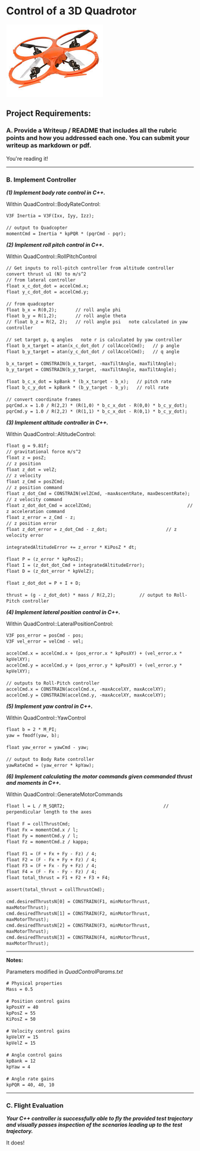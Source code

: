 
# Control of a 3D Quadrotor  
  
  
  ![](./animations/quad.jpg)
  
  
## Project Requirements:  

### A. Provide a Writeup / README that includes all the rubric points and how you addressed each one. You can submit your writeup as markdown or pdf.  

You're reading it!

---
### B. Implement Controller

**_(1) Implement body rate control in C++._**  
  
Within QuadControl::BodyRateControl:
    
    V3F Inertia = V3F(Ixx, Iyy, Izz);

    // output to Quadcopter
    momentCmd = Inertia * kpPQR * (pqrCmd - pqr);  

**_(2) Implement roll pitch control in C++._**  

Within QuadControl::RollPitchControl
 
    // Get inputs to roll-pitch controller from altitude controller convert thrust u1 (N) to m/s^2
    // from lateral controller
    float x_c_dot_dot = accelCmd.x;
    float y_c_dot_dot = accelCmd.y;

    // from quadcopter
    float b_x = R(0,2);       // roll angle phi
    float b_y = R(1,2);       // roll angle theta
    // float b_z = R(2, 2);   // roll angle psi   note calculated in yaw controller

    // set target p, q angles   note r is calculated by yaw controller
    float b_x_target = atan(x_c_dot_dot / collAccelCmd);   // p angle
    float b_y_target = atan(y_c_dot_dot / collAccelCmd);   // q angle
  
    b_x_target = CONSTRAIN(b_x_target, -maxTiltAngle, maxTiltAngle);
    b_y_target = CONSTRAIN(b_y_target, -maxTiltAngle, maxTiltAngle);

    float b_c_x_dot = kpBank * (b_x_target - b_x);   // pitch rate
    float b_c_y_dot = kpBank * (b_y_target - b_y);   // roll rate

    // convert coordinate frames
    pqrCmd.x = 1.0 / R(2,2) * (R(1,0) * b_c_x_dot - R(0,0) * b_c_y_dot);
    pqrCmd.y = 1.0 / R(2,2) * (R(1,1) * b_c_x_dot - R(0,1) * b_c_y_dot);


**_(3) Implement altitude controller in C++._**

Within QuadControl::AltitudeControl:
 
    float g = 9.81f;																	// gravitational force m/s^2
    float z = posZ;															      // z position
    float z_dot = velZ;														    // z velocity
    float z_Cmd = posZCmd;													  // z position command
    float z_dot_Cmd = CONSTRAIN(velZCmd, -maxAscentRate, maxDescentRate);     // z velocity command
    float z_dot_dot_Cmd = accelZCmd;									// z acceleration command
    float z_error = z_Cmd - z;												// z position error
    float z_dot_error = z_dot_Cmd - z_dot;						// z velocity error

    integratedAltitudeError += z_error * KiPosZ * dt;

    float P = (z_error * kpPosZ);
    float I = (z_dot_dot_Cmd + integratedAltitudeError);
    float D = (z_dot_error * kpVelZ);

    float z_dot_dot = P + I + D;

    thrust = (g - z_dot_dot) * mass / R(2,2);         // output to Roll-Pitch controller

**_(4) Implement lateral position control in C++._**  

Within QuadControl::LateralPositionControl:

    V3F pos_error = posCmd - pos;
    V3F vel_error = velCmd - vel;

    accelCmd.x = accelCmd.x + (pos_error.x * kpPosXY) + (vel_error.x * kpVelXY);
    accelCmd.y = accelCmd.y + (pos_error.y * kpPosXY) + (vel_error.y * kpVelXY);

    // outputs to Roll-Pitch controller
    accelCmd.x = CONSTRAIN(accelCmd.x, -maxAccelXY, maxAccelXY);
    accelCmd.y = CONSTRAIN(accelCmd.y, -maxAccelXY, maxAccelXY);
    
**_(5) Implement yaw control in C++._**  

Within QuadControl::YawControl
 
    float b = 2 * M_PI;
    yaw = fmodf(yaw, b);

    float yaw_error = yawCmd - yaw;

    // output to Body Rate controller
    yawRateCmd = (yaw_error * kpYaw);

**_(6) Implement calculating the motor commands given commanded thrust and moments in C++._**  

Within QuadControl::GenerateMotorCommands

    float l = L / M_SQRT2;					                   // perpendicular length to the axes
  
    float F = collThrustCmd;
    float Fx = momentCmd.x / l;
    float Fy = momentCmd.y / l;
    float Fz = momentCmd.z / kappa;

    float F1 = (F + Fx + Fy - Fz) / 4;
    float F2 = (F - Fx + Fy + Fz) / 4;
    float F3 = (F + Fx - Fy + Fz) / 4;
    float F4 = (F - Fx - Fy - Fz) / 4;
    float total_thrust = F1 + F2 + F3 + F4;

    assert(total_thrust = collThrustCmd);
    
    cmd.desiredThrustsN[0] = CONSTRAIN(F1, minMotorThrust, maxMotorThrust);
    cmd.desiredThrustsN[1] = CONSTRAIN(F2, minMotorThrust, maxMotorThrust);
    cmd.desiredThrustsN[2] = CONSTRAIN(F3, minMotorThrust, maxMotorThrust);
    cmd.desiredThrustsN[3] = CONSTRAIN(F4, minMotorThrust, maxMotorThrust);

---
**Notes:**

Parameters modified in *QuadControlParams.txt*  

    # Physical properties  
    Mass = 0.5

    # Position control gains  
    kpPosXY = 40
    kpPosZ = 55
    KiPosZ = 50

    # Velocity control gains  
    kpVelXY = 15
    kpVelZ = 15

    # Angle control gains
    kpBank = 12    
    kpYaw = 4     

    # Angle rate gains
    kpPQR = 40, 40, 10  

---
### C. Flight Evaluation  

**_Your C++ controller is successfully able to fly the provided test trajectory and visually passes inspection of the scenarios leading up to the test trajectory._**  

It does!


